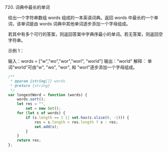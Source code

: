 720. 词典中最长的单词

给出一个字符串数组 words 组成的一本英语词典。返回 words 中最长的一个单词，该单词是由 words 词典中其他单词逐步添加一个字母组成。

若其中有多个可行的答案，则返回答案中字典序最小的单词。若无答案，则返回空字符串。

示例 1：

输入：words = ["w","wo","wor","worl", "world"]
输出："world"
解释： 单词"world"可由"w", "wo", "wor", 和 "worl"逐步添加一个字母组成。

```js
/**
 * @param {string[]} words
 * @return {string}
 */
var longestWord = function (words) {
    words.sort();
    let res = "",
        set = new Set();
    for (let s of words) {
        if (s.length == 1 || set.has(s.slice(0, -1))) {
            res = s.length > res.length ? s : res;
            set.add(s);
        }
    }
    return res;
};
```
